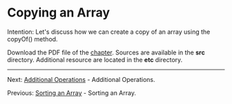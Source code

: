# Copying an Array

Intention: Let's discuss how we can create a copy of an array using the copyOf() method.

Download the PDF file of the [chapter](chapter_38.pdf). Sources are available in the <b>src</b> directory. 
Additional resource are located in the <b>etc</b> directory.

<hr>

Next: [Additional Operations](chapter_39.md "Additional Operations") - Additional Operations.

Previous: [Sorting an Array](chapter_37.md "Sorting an Array") - Sorting an Array.